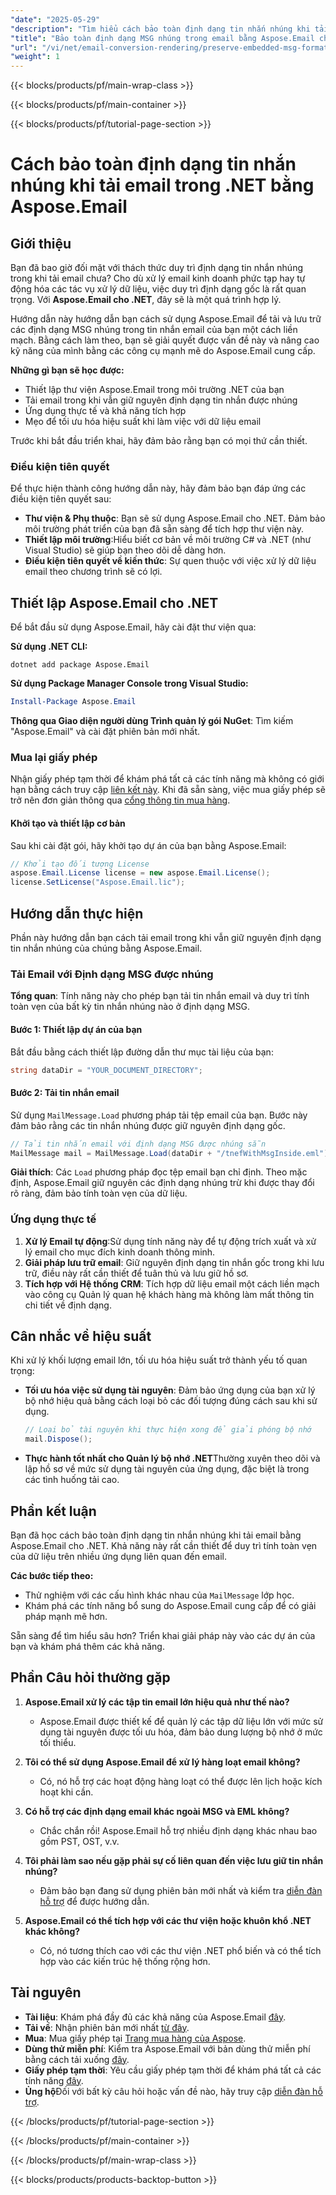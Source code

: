 ```yaml
---
"date": "2025-05-29"
"description": "Tìm hiểu cách bảo toàn định dạng tin nhắn nhúng khi tải email bằng Aspose.Email cho .NET, đảm bảo tính toàn vẹn của dữ liệu và tích hợp liền mạch vào các ứng dụng của bạn."
"title": "Bảo toàn định dạng MSG nhúng trong email bằng Aspose.Email cho .NET"
"url": "/vi/net/email-conversion-rendering/preserve-embedded-msg-formats-aspose-email-net/"
"weight": 1
---
```


{{< blocks/products/pf/main-wrap-class >}}

{{< blocks/products/pf/main-container >}}

{{< blocks/products/pf/tutorial-page-section >}}
# Cách bảo toàn định dạng tin nhắn nhúng khi tải email trong .NET bằng Aspose.Email

## Giới thiệu

Bạn đã bao giờ đối mặt với thách thức duy trì định dạng tin nhắn nhúng trong khi tải email chưa? Cho dù xử lý email kinh doanh phức tạp hay tự động hóa các tác vụ xử lý dữ liệu, việc duy trì định dạng gốc là rất quan trọng. Với **Aspose.Email cho .NET**, đây sẽ là một quá trình hợp lý.

Hướng dẫn này hướng dẫn bạn cách sử dụng Aspose.Email để tải và lưu trữ các định dạng MSG nhúng trong tin nhắn email của bạn một cách liền mạch. Bằng cách làm theo, bạn sẽ giải quyết được vấn đề này và nâng cao kỹ năng của mình bằng các công cụ mạnh mẽ do Aspose.Email cung cấp.

**Những gì bạn sẽ học được:**
- Thiết lập thư viện Aspose.Email trong môi trường .NET của bạn
- Tải email trong khi vẫn giữ nguyên định dạng tin nhắn được nhúng
- Ứng dụng thực tế và khả năng tích hợp
- Mẹo để tối ưu hóa hiệu suất khi làm việc với dữ liệu email

Trước khi bắt đầu triển khai, hãy đảm bảo rằng bạn có mọi thứ cần thiết.

### Điều kiện tiên quyết

Để thực hiện thành công hướng dẫn này, hãy đảm bảo bạn đáp ứng các điều kiện tiên quyết sau:
- **Thư viện & Phụ thuộc**: Bạn sẽ sử dụng Aspose.Email cho .NET. Đảm bảo môi trường phát triển của bạn đã sẵn sàng để tích hợp thư viện này.
- **Thiết lập môi trường**:Hiểu biết cơ bản về môi trường C# và .NET (như Visual Studio) sẽ giúp bạn theo dõi dễ dàng hơn.
- **Điều kiện tiên quyết về kiến thức**: Sự quen thuộc với việc xử lý dữ liệu email theo chương trình sẽ có lợi.

## Thiết lập Aspose.Email cho .NET

Để bắt đầu sử dụng Aspose.Email, hãy cài đặt thư viện qua:

**Sử dụng .NET CLI:**
```shell
dotnet add package Aspose.Email
```

**Sử dụng Package Manager Console trong Visual Studio:**
```powershell
Install-Package Aspose.Email
```

**Thông qua Giao diện người dùng Trình quản lý gói NuGet**: Tìm kiếm "Aspose.Email" và cài đặt phiên bản mới nhất.

### Mua lại giấy phép

Nhận giấy phép tạm thời để khám phá tất cả các tính năng mà không có giới hạn bằng cách truy cập [liên kết này](https://purchase.aspose.com/temporary-license/). Khi đã sẵn sàng, việc mua giấy phép sẽ trở nên đơn giản thông qua [cổng thông tin mua hàng](https://purchase.aspose.com/buy).

#### Khởi tạo và thiết lập cơ bản

Sau khi cài đặt gói, hãy khởi tạo dự án của bạn bằng Aspose.Email:

```csharp
// Khởi tạo đối tượng License
aspose.Email.License license = new aspose.Email.License();
license.SetLicense("Aspose.Email.lic");
```

## Hướng dẫn thực hiện

Phần này hướng dẫn bạn cách tải email trong khi vẫn giữ nguyên định dạng tin nhắn nhúng của chúng bằng Aspose.Email.

### Tải Email với Định dạng MSG được nhúng

**Tổng quan**: Tính năng này cho phép bạn tải tin nhắn email và duy trì tính toàn vẹn của bất kỳ tin nhắn nhúng nào ở định dạng MSG.

#### Bước 1: Thiết lập dự án của bạn

Bắt đầu bằng cách thiết lập đường dẫn thư mục tài liệu của bạn:

```csharp
string dataDir = "YOUR_DOCUMENT_DIRECTORY";
```

#### Bước 2: Tải tin nhắn email

Sử dụng `MailMessage.Load` phương pháp tải tệp email của bạn. Bước này đảm bảo rằng các tin nhắn nhúng được giữ nguyên định dạng gốc.

```csharp
// Tải tin nhắn email với định dạng MSG được nhúng sẵn
MailMessage mail = MailMessage.Load(dataDir + "/tnefWithMsgInside.eml");
```

**Giải thích**: Các `Load` phương pháp đọc tệp email bạn chỉ định. Theo mặc định, Aspose.Email giữ nguyên các định dạng nhúng trừ khi được thay đổi rõ ràng, đảm bảo tính toàn vẹn của dữ liệu.

### Ứng dụng thực tế

1. **Xử lý Email tự động**:Sử dụng tính năng này để tự động trích xuất và xử lý email cho mục đích kinh doanh thông minh.
2. **Giải pháp lưu trữ email**: Giữ nguyên định dạng tin nhắn gốc trong khi lưu trữ, điều này rất cần thiết để tuân thủ và lưu giữ hồ sơ.
3. **Tích hợp với Hệ thống CRM**: Tích hợp dữ liệu email một cách liền mạch vào công cụ Quản lý quan hệ khách hàng mà không làm mất thông tin chi tiết về định dạng.

## Cân nhắc về hiệu suất

Khi xử lý khối lượng email lớn, tối ưu hóa hiệu suất trở thành yếu tố quan trọng:

- **Tối ưu hóa việc sử dụng tài nguyên**: Đảm bảo ứng dụng của bạn xử lý bộ nhớ hiệu quả bằng cách loại bỏ các đối tượng đúng cách sau khi sử dụng.
  
  ```csharp
  // Loại bỏ tài nguyên khi thực hiện xong để giải phóng bộ nhớ
  mail.Dispose();
  ```

- **Thực hành tốt nhất cho Quản lý bộ nhớ .NET**Thường xuyên theo dõi và lập hồ sơ về mức sử dụng tài nguyên của ứng dụng, đặc biệt là trong các tình huống tải cao.

## Phần kết luận

Bạn đã học cách bảo toàn định dạng tin nhắn nhúng khi tải email bằng Aspose.Email cho .NET. Khả năng này rất cần thiết để duy trì tính toàn vẹn của dữ liệu trên nhiều ứng dụng liên quan đến email. 

**Các bước tiếp theo:**
- Thử nghiệm với các cấu hình khác nhau của `MailMessage` lớp học.
- Khám phá các tính năng bổ sung do Aspose.Email cung cấp để có giải pháp mạnh mẽ hơn.

Sẵn sàng để tìm hiểu sâu hơn? Triển khai giải pháp này vào các dự án của bạn và khám phá thêm các khả năng.

## Phần Câu hỏi thường gặp

1. **Aspose.Email xử lý các tập tin email lớn hiệu quả như thế nào?**
   - Aspose.Email được thiết kế để quản lý các tập dữ liệu lớn với mức sử dụng tài nguyên được tối ưu hóa, đảm bảo dung lượng bộ nhớ ở mức tối thiểu.

2. **Tôi có thể sử dụng Aspose.Email để xử lý hàng loạt email không?**
   - Có, nó hỗ trợ các hoạt động hàng loạt có thể được lên lịch hoặc kích hoạt khi cần.

3. **Có hỗ trợ các định dạng email khác ngoài MSG và EML không?**
   - Chắc chắn rồi! Aspose.Email hỗ trợ nhiều định dạng khác nhau bao gồm PST, OST, v.v.

4. **Tôi phải làm sao nếu gặp phải sự cố liên quan đến việc lưu giữ tin nhắn nhúng?**
   - Đảm bảo bạn đang sử dụng phiên bản mới nhất và kiểm tra [diễn đàn hỗ trợ](https://forum.aspose.com/c/email/10) để được hướng dẫn.

5. **Aspose.Email có thể tích hợp với các thư viện hoặc khuôn khổ .NET khác không?**
   - Có, nó tương thích cao với các thư viện .NET phổ biến và có thể tích hợp vào các kiến trúc hệ thống rộng hơn.

## Tài nguyên

- **Tài liệu**: Khám phá đầy đủ các khả năng của Aspose.Email [đây](https://reference.aspose.com/email/net/).
- **Tải về**: Nhận phiên bản mới nhất [từ đây](https://releases.aspose.com/email/net/).
- **Mua**: Mua giấy phép tại [Trang mua hàng của Aspose](https://purchase.aspose.com/buy).
- **Dùng thử miễn phí**: Kiểm tra Aspose.Email với bản dùng thử miễn phí bằng cách tải xuống [đây](https://releases.aspose.com/email/net/).
- **Giấy phép tạm thời**: Yêu cầu giấy phép tạm thời để khám phá tất cả các tính năng [đây](https://purchase.aspose.com/temporary-license/).
- **Ủng hộ**Đối với bất kỳ câu hỏi hoặc vấn đề nào, hãy truy cập [diễn đàn hỗ trợ](https://forum.aspose.com/c/email/10).

{{< /blocks/products/pf/tutorial-page-section >}}

{{< /blocks/products/pf/main-container >}}

{{< /blocks/products/pf/main-wrap-class >}}

{{< blocks/products/products-backtop-button >}}